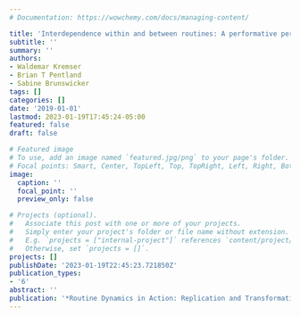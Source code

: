 ```yaml
---
# Documentation: https://wowchemy.com/docs/managing-content/

title: 'Interdependence within and between routines: A performative perspective'
subtitle: ''
summary: ''
authors:
- Waldemar Kremser
- Brian T Pentland
- Sabine Brunswicker
tags: []
categories: []
date: '2019-01-01'
lastmod: 2023-01-19T17:45:24-05:00
featured: false
draft: false

# Featured image
# To use, add an image named `featured.jpg/png` to your page's folder.
# Focal points: Smart, Center, TopLeft, Top, TopRight, Left, Right, BottomLeft, Bottom, BottomRight.
image:
  caption: ''
  focal_point: ''
  preview_only: false

# Projects (optional).
#   Associate this post with one or more of your projects.
#   Simply enter your project's folder or file name without extension.
#   E.g. `projects = ["internal-project"]` references `content/project/deep-learning/index.md`.
#   Otherwise, set `projects = []`.
projects: []
publishDate: '2023-01-19T22:45:23.721850Z'
publication_types:
- '6'
abstract: ''
publication: '*Routine Dynamics in Action: Replication and Transformation*'
---
```

